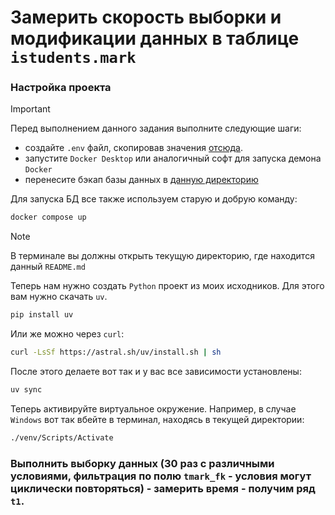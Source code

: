 # Замерить скорость выборки и модификации данных в таблице `istudents.mark`

### Настройка проекта

> [!IMPORTANT]
> Перед выполнением данного задания выполните следующие шаги:
> - создайте `.env` файл, скопировав значения [отсюда](.env.example).
> - запустите `Docker Desktop` или аналогичный софт для запуска демона `Docker`
> - перенесите бэкап базы данных в [данную директорию](scripts/restore) 

Для запуска БД все также используем старую и добрую команду:

```bash
docker compose up
```

> [!NOTE]
> В терминале вы должны открыть текущую директорию, где находится данный `README.md`

Теперь нам нужно создать `Python` проект из моих исходников. Для этого вам нужно скачать `uv`. 

```bash
pip install uv
```

Или же можно через `curl`:

```bash
curl -LsSf https://astral.sh/uv/install.sh | sh
```

После этого делаете вот так и у вас все зависимости установлены: 

```bash
uv sync
```

Теперь активируйте виртуальное окружение. Например, в случае `Windows` вот так вбейте в терминал,
находясь в текущей директории: 

```bash
./venv/Scripts/Activate
```

### Выполнить выборку данных (30 раз с различными условиями, фильтрация по полю `tmark_fk` - условия могут циклически повторяться) - замерить время - получим ряд `t1`.



